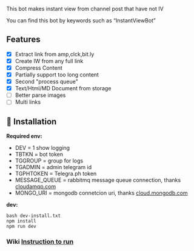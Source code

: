 This bot makes instant view from channel post that have not IV

You can find this bot by keywords such as “InstantViewBot”
## Features

- [x] Extract link from amp,clck,bit.ly
- [x] Create IW from any full link
- [x] Compress Content
- [x] Partially support too long content
- [x] Second "process queue"
- [x] Text/Html/MD Document from storage
- [ ] Better parse images
- [ ] Multi links

## 🔨 Installation
**Required env:**
- DEV           = 1 show logging
- TBTKN         = bot token
- TGGROUP       = group for logs
- TGADMIN       = admin telegram id
- TGPHTOKEN     = Telegra.ph token
- MESSAGE_QUEUE = rabbitmq message queue connection, thanks [cloudamqp.com](https://cloudamqp.com)
- MONGO_URI     = mongodb connetcion uri, thanks [cloud.mongodb.com](https://cloud.mongodb.com) 

**dev:**

```
bash dev-install.txt
npm install
npm run dev
```
### Wiki [Instruction to run](https://github.com/albertincx/formatbot1/wiki/How-to-RUN)
